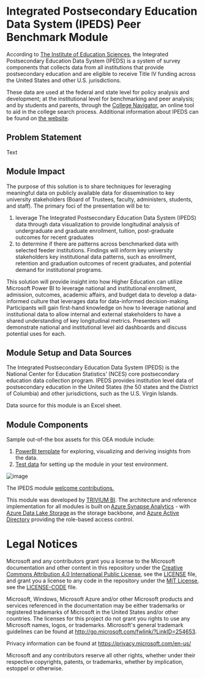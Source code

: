 # Integrated Postsecondary Education Data System (IPEDS) Peer Benchmark Module
According to [The Institute of Education Sciences](https://nces.ed.gov/ipeds/DFR/2021/ReportHTML.aspx?unitid=107460), the Integrated Postsecondary Education Data System (IPEDS) is a system of survey components that collects data from all institutions that provide postsecondary education and are eligible to receive Title IV funding across the United States and other U.S. jurisdictions.

These data are used at the federal and state level for policy analysis and development; at the institutional level for benchmarking and peer analysis; and by students and parents, through the [College Navigator](https://nces.ed.gov/collegenavigator/), an online tool to aid in the college search process. Additional information about IPEDS can be found on [the website](https://nces.ed.gov/ipeds).


## Problem Statement
Text

## Module Impact
The purpose of this solution is to share techniques for leveraging meaningful data on publicly available data for dissemination to key university stakeholders (Board of Trustees, faculty, administers, students, and staff). The primary foci of the presentation will be to: 
1) leverage The Integrated Postsecondary Education Data System (IPEDS) data through data visualization to provide longitudinal analysis of undergraduate and graduate enrollment, tuition, post-graduate outcomes for recent graduates
2) to determine if there are patterns across benchmarked data with selected feeder institutions.  Findings will inform key university stakeholders key institutional data patterns, such as enrollment, retention and graduation outcomes of recent graduates, and potential demand for institutional programs.

This solution will provide insight into how Higher Education can utilize Microsoft Power BI to leverage national and institutional enrollment, admission, outcomes, academic affairs, and budget data to develop a data-informed culture that leverages data for data-informed decision-making.  Participants will gain first-hand knowledge on how to leverage national and institutional data to allow internal and external stakeholders to have a shared understanding of key longitudinal metrics.  Presenters will demonstrate national and institutional level aid dashboards and discuss potential uses for each.

## Module Setup and Data Sources
The Integrated Postsecondary Education Data System (IPEDS) is the National Center for Education Statistics’ (NCES) core postsecondary education data collection program. IPEDS provides institution level data of postsecondary education in the United States (the 50 states and the District of Columbia) and other jurisdictions, such as the U.S. Virgin Islands.

Data source for this module is an Excel sheet.

## Module Components 
Sample out-of-the box assets for this OEA module include: 
1. [PowerBI template](https://github.com/dochines/OpenEduAnalytics/tree/main/modules/IPEDS/powerbi) for exploring, visualizing and deriving insights from the data.
2. [Test data](https://github.com/dochines/OpenEduAnalytics/tree/main/modules/IPEDS/test_data) for setting up the module in your test environment.


![image](https://github.com/dochines/OpenEduAnalytics/blob/4281a8c8ee44d5c8c3f343e6a583c824394e87ea/modules/IPEDS/docs/images/Institution%20Summary.jpg) 

The IPEDS module [welcome contributions.](https://github.com/microsoft/OpenEduAnalytics/blob/main/CONTRIBUTING.md) 

This module was developed by [TRIVIUM BI](https://www.triviumbi.com/). The architecture and reference implementation for all modules is built on [Azure Synapse Analytics](https://azure.microsoft.com/en-us/services/synapse-analytics/) - with [Azure Data Lake Storage](https://docs.microsoft.com/en-us/azure/storage/blobs/data-lake-storage-introduction) as the storage backbone,  and [Azure Active Directory](https://azure.microsoft.com/en-us/services/active-directory/) providing the role-based access control.


# Legal Notices

Microsoft and any contributors grant you a license to the Microsoft documentation and other content
in this repository under the [Creative Commons Attribution 4.0 International Public License](https://creativecommons.org/licenses/by/4.0/legalcode),
see the [LICENSE](LICENSE) file, and grant you a license to any code in the repository under the [MIT License](https://opensource.org/licenses/MIT), see the
[LICENSE-CODE](LICENSE-CODE) file.

Microsoft, Windows, Microsoft Azure and/or other Microsoft products and services referenced in the documentation
may be either trademarks or registered trademarks of Microsoft in the United States and/or other countries.
The licenses for this project do not grant you rights to use any Microsoft names, logos, or trademarks.
Microsoft's general trademark guidelines can be found at http://go.microsoft.com/fwlink/?LinkID=254653.

Privacy information can be found at https://privacy.microsoft.com/en-us/

Microsoft and any contributors reserve all other rights, whether under their respective copyrights, patents,
or trademarks, whether by implication, estoppel or otherwise.
